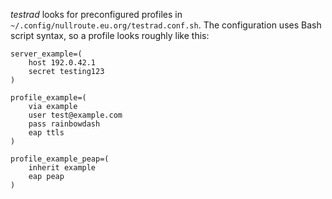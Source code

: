 _testrad_ looks for preconfigured profiles in `~/.config/nullroute.eu.org/testrad.conf.sh`. The configuration uses Bash script syntax, so a profile looks roughly like this:

    server_example=(
        host 192.0.42.1
        secret testing123
    )

    profile_example=(
        via example
        user test@example.com
        pass rainbowdash
        eap ttls
    )

    profile_example_peap=(
        inherit example
        eap peap
    )
